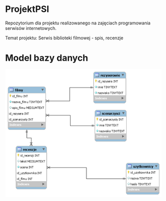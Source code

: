 # ProjektPSI
Repozytorium dla projektu realizowanego na zajęciach programowania serwisów internetowych.

Temat projektu: Serwis biblioteki filmowej - spis, recenzje
# Model bazy danych
![alt text](https://github.com/piotroszko/ProjektPSI/blob/main/Projekt/db_schema.png?raw=true)
